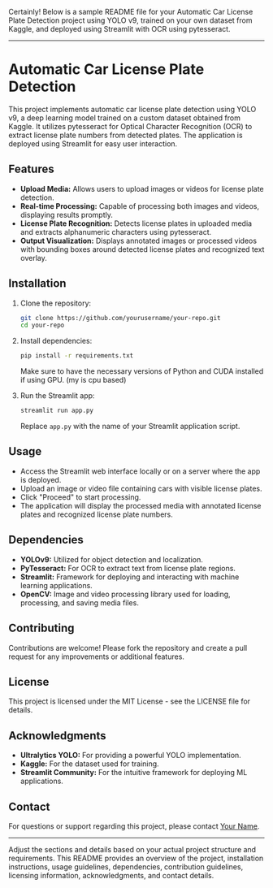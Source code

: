 Certainly! Below is a sample README file for your Automatic Car License Plate Detection project using YOLO v9, trained on your own dataset from Kaggle, and deployed using Streamlit with OCR using pytesseract.

---

# Automatic Car License Plate Detection

This project implements automatic car license plate detection using YOLO v9, a deep learning model trained on a custom dataset obtained from Kaggle. It utilizes pytesseract for Optical Character Recognition (OCR) to extract license plate numbers from detected plates. The application is deployed using Streamlit for easy user interaction.

## Features

- **Upload Media:** Allows users to upload images or videos for license plate detection.
- **Real-time Processing:** Capable of processing both images and videos, displaying results promptly.
- **License Plate Recognition:** Detects license plates in uploaded media and extracts alphanumeric characters using pytesseract.
- **Output Visualization:** Displays annotated images or processed videos with bounding boxes around detected license plates and recognized text overlay.

## Installation

1. Clone the repository:

   ```bash
   git clone https://github.com/yourusername/your-repo.git
   cd your-repo
   ```

2. Install dependencies:

   ```bash
   pip install -r requirements.txt
   ```

   Make sure to have the necessary versions of Python and CUDA installed if using GPU. (my is cpu based)

3. Run the Streamlit app:

   ```bash
   streamlit run app.py
   ```

   Replace `app.py` with the name of your Streamlit application script.

## Usage

- Access the Streamlit web interface locally or on a server where the app is deployed.
- Upload an image or video file containing cars with visible license plates.
- Click "Proceed" to start processing.
- The application will display the processed media with annotated license plates and recognized license plate numbers.

## Dependencies

- **YOLOv9:** Utilized for object detection and localization.
- **PyTesseract:** For OCR to extract text from license plate regions.
- **Streamlit:** Framework for deploying and interacting with machine learning applications.
- **OpenCV:** Image and video processing library used for loading, processing, and saving media files.

## Contributing

Contributions are welcome! Please fork the repository and create a pull request for any improvements or additional features.

## License

This project is licensed under the MIT License - see the LICENSE file for details.

## Acknowledgments

- **Ultralytics YOLO:** For providing a powerful YOLO implementation.
- **Kaggle:** For the dataset used for training.
- **Streamlit Community:** For the intuitive framework for deploying ML applications.

## Contact

For questions or support regarding this project, please contact [Your Name](mailto:youremail@example.com).

---

Adjust the sections and details based on your actual project structure and requirements. This README provides an overview of the project, installation instructions, usage guidelines, dependencies, contribution guidelines, licensing information, acknowledgments, and contact details.
